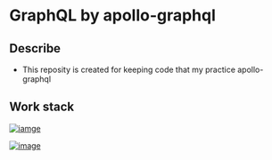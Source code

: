 # GraphQL by apollo-graphql

## Describe
- This reposity is created for keeping code that my practice apollo-graphql

## Work stack 
[![iamge](https://i0.wp.com/www.artit-k.com/wp-content/uploads/2017/07/Cover-Express.js.png?resize=650%2C300)](https://expressjs.com/)

[![image](https://i.morioh.com/200806/8bbc65f7.webp)](https://www.apollographql.com/docs/)
